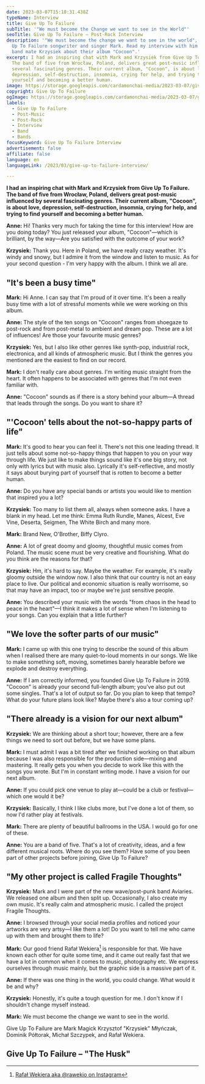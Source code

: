 ```yaml
---
date: 2023-03-07T15:10:31.438Z
typeName: Interview
title: Give Up To Failure
subTitle: '"We must become the Change we want to see in the World"'
seoTitle: Give Up To Failure – Post-Rock Interview
description: '"We must become the change we want to see in the world", says Give
  Up To Failure songwriter and singer Mark. Read my interview with him and his
  band mate Krzysiek about their album "Cocoon".'
excerpt: I had an inspiring chat with Mark and Krzysiek from Give Up To Failure.
  The band of five from Wrocław, Poland, delivers great post-music influenced by
  several fascinating genres. Their current album, "Cocoon", is about love,
  depression, self-destruction, insomnia, crying for help, and trying to find
  yourself and becoming a better human.
image: https://storage.googleapis.com/cardamonchai-media/2023-03-07/give-up-to-failure-jpg-imagine-080808_0f1818_1024_768/640.webp
copyright: Give Up To Failure
ogImage: https://storage.googleapis.com/cardamonchai-media/2023-03-07/give-up-to-failure-og-jpg-imagine-080808_10313b_1200_628/640.webp
labels:
  - Give Up To Failure
  - Post-Music
  - Post-Rock
  - Interview
  - Band
  - Bands
focusKeyword: Give Up To Failure Interview
advertisement: false
affiliate: false
language: en
languageLink: /2023/03/give-up-to-failure-interview/

---
```


**I had an inspiring chat with Mark and Krzysiek from Give Up To Failure. The band of five from Wrocław, Poland, delivers great post-music influenced by several fascinating genres. Their current album, "Cocoon", is about love, depression, self-destruction, insomnia, crying for help, and trying to find yourself and becoming a better human.**

**Anne:** Hi! Thanks very much for taking the time for this interview! How are you doing today? You just released your album, "Cocoon"—which is brilliant, by the way—Are you satisfied with the outcome of your work?

**Krzysiek:** Thank you. Here in Poland, we have really crazy weather. It's windy and snowy, but I admire it from the window and listen to music. As for your second question - I'm very happy with the album. I think we all are.

## "It's been a busy time"

**Mark:** Hi Anne. I can say that I'm proud of it over time. It's been a really busy time with a lot of stressful moments while we were working on this album.

**Anne:** The style of the ten songs on "Cocoon" ranges from shoegaze to post-rock and from post-metal to ambient and dream pop. These are a lot of influences! Are those your favourite music genres?

**Krzysiek:** Yes, but I also like other genres like synth-pop, industrial rock, electronica, and all kinds of atmospheric music. But I think the genres you mentioned are the easiest to find on our record.

**Mark:** I don't really care about genres. I'm writing music straight from the heart. It often happens to be associated with genres that I'm not even familiar with.

**Anne:** "Cocoon" sounds as if there is a story behind your album—A thread that leads through the songs. Do you want to share it?

## "'Cocoon' tells about the not-so-happy parts of life"

**Mark:** It's good to hear you can feel it. There's not this one leading thread. It just tells about some not-so-happy things that happen to you on your way through life. We just like to make things sound like it's one big story, not only with lyrics but with music also. Lyrically it's self-reflective, and mostly it says about burying part of yourself that is rotten to become a better human.

**Anne:** Do you have any special bands or artists you would like to mention that inspired you a lot?

**Krzysiek:** Too many to list them all, always when someone asks. I have a blank in my head. Let me think: Emma Ruth Rundle, Manes, Alcest, Eve Vine, Deserta, Seigmen, The White Birch and many more.

**Mark:** Brand New, O'Brother, Biffy Clyro.

**Anne:** A lot of great doomy and gloomy, thoughtful music comes from Poland. The music scene must be very creative and flourishing. What do you think are the reasons for that?

**Krzysiek:** Hm, it's hard to say. Maybe the weather. For example, it's really gloomy outside the window now. I also think that our country is not an easy place to live. Our political and economic situation is really worrisome, so that may have an impact, too or maybe we're just sensitive people.

**Anne:** You described your music with the words "from chaos in the head to peace in the heart"—I think it makes a lot of sense when I'm listening to your songs. Can you explain that a little further?

## "We love the softer parts of our music"

**Mark:** I came up with this one trying to describe the sound of this album when I realised there are many quiet-to-loud moments in our songs. We like to make something soft, moving, sometimes barely hearable before we explode and destroy everything.

**Anne:** If I am correctly informed, you founded Give Up To Failure in 2019. "Cocoon" is already your second full-length album; you've also put out some singles. That's a lot of output so far. Do you plan to keep that tempo? What do your future plans look like? Maybe there's also a tour coming up?

## "There already is a vision for our next album"

**Krzysiek:** We are thinking about a short tour; however, there are a few things we need to sort out before, but we have some plans.

**Mark:** I must admit I was a bit tired after we finished working on that album because I was also responsible for the production side—mixing and mastering. It really gets you when you decide to work like this with the songs you wrote. But I'm in constant writing mode. I have a vision for our next album.

**Anne:** If you could pick one venue to play at—could be a club or festival—which one would it be?

**Krzysiek:** Basically, I think I like clubs more, but I've done a lot of them, so now I'd rather play at festivals.

**Mark:** There are plenty of beautiful ballrooms in the USA. I would go for one of these.

**Anne:** You are a band of five. That's a lot of creativity, ideas, and a few different musical roots. Where do you see them? Have some of you been part of other projects before joining, Give Up To Failure?

## "My other project is called Fragile Thoughts"

**Krzysiek:** Mark and I were part of the new wave/post-punk band Aviaries. We released one album and then split up. Occasionally, I also create my own music. It's really calm and atmospheric music. I called the project Fragile Thoughts.

**Anne:** I browsed through your social media profiles and noticed your artworks are very artsy—I like them a lot! Do you want to tell me who came up with them and brought them to life?

**Mark:** Our good friend Rafał Wekiera[^1] is responsible for that. We have known each other for quite some time, and it came out really fast that we have a lot in common when it comes to music, photography etc. We express ourselves through music mainly, but the graphic side is a massive part of it.

**Anne:** If there was one thing in the world, you could change. What would it be and why?

**Krzysiek:** Honestly, it's quite a tough question for me. I don't know if I shouldn't change myself instead.

**Mark:** We must become the change we want to see in the world.

Give Up To Failure are Mark Magick Krzysztof "Krzysiek" Młyńczak, Dominik Półtorak, Michał Szczypek, and Rafał Wekiera.

## Give Up To Failure – "The Husk"

<YouTube id="sh8X-smzy-I" />

[^1]: [Rafał Wekiera aka @rawekio on Instagram](https://www.instagram.com/rawekio/)
